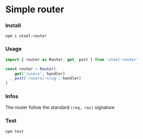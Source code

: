 # Simple router

### Install
```
npm i uteel-router
```

### Usage
```js
import { router as Router, get, post } from 'uteel-router'

const router = Router(
    get('/users', handler)
  , post('/users/:slug', handler)
)
```

### Infos
The router follow the standard `(req, res)` signature

### Test
```
npm test
```
